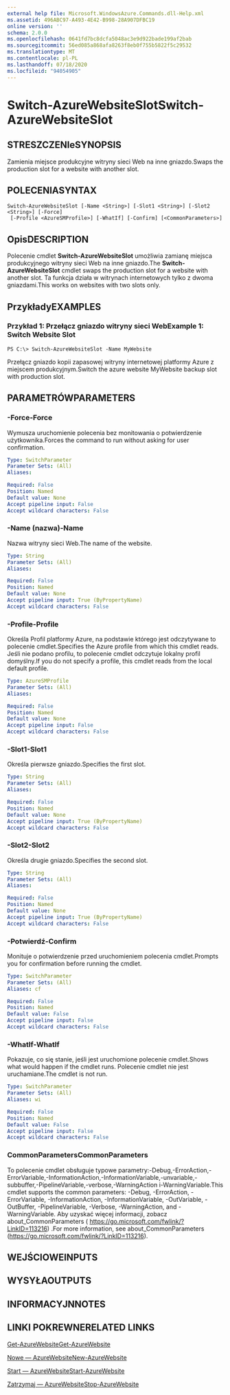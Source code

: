 ```yaml
---
external help file: Microsoft.WindowsAzure.Commands.dll-Help.xml
ms.assetid: 496ABC97-A493-4E42-B998-28A907DFBC19
online version: ''
schema: 2.0.0
ms.openlocfilehash: 0641fd7bc8dcfa5048ac3e9d922bade199af2bab
ms.sourcegitcommit: 56ed085a868afa8263f8eb0f755b5822f5c29532
ms.translationtype: MT
ms.contentlocale: pl-PL
ms.lasthandoff: 07/18/2020
ms.locfileid: "94054905"
---
```

# <span data-ttu-id="b3cbc-101">Switch-AzureWebsiteSlot</span><span class="sxs-lookup"><span data-stu-id="b3cbc-101">Switch-AzureWebsiteSlot</span></span>

## <span data-ttu-id="b3cbc-102">STRESZCZENIe</span><span class="sxs-lookup"><span data-stu-id="b3cbc-102">SYNOPSIS</span></span>
<span data-ttu-id="b3cbc-103">Zamienia miejsce produkcyjne witryny sieci Web na inne gniazdo.</span><span class="sxs-lookup"><span data-stu-id="b3cbc-103">Swaps the production slot for a website with another slot.</span></span>

## <span data-ttu-id="b3cbc-104">POLECENIA</span><span class="sxs-lookup"><span data-stu-id="b3cbc-104">SYNTAX</span></span>

```
Switch-AzureWebsiteSlot [-Name <String>] [-Slot1 <String>] [-Slot2 <String>] [-Force]
 [-Profile <AzureSMProfile>] [-WhatIf] [-Confirm] [<CommonParameters>]
```

## <span data-ttu-id="b3cbc-105">Opis</span><span class="sxs-lookup"><span data-stu-id="b3cbc-105">DESCRIPTION</span></span>
<span data-ttu-id="b3cbc-106">Polecenie cmdlet **Switch-AzureWebsiteSlot** umożliwia zamianę miejsca produkcyjnego witryny sieci Web na inne gniazdo.</span><span class="sxs-lookup"><span data-stu-id="b3cbc-106">The **Switch-AzureWebsiteSlot** cmdlet swaps the production slot for a website with another slot.</span></span>
<span data-ttu-id="b3cbc-107">Ta funkcja działa w witrynach internetowych tylko z dwoma gniazdami.</span><span class="sxs-lookup"><span data-stu-id="b3cbc-107">This works on websites with two slots only.</span></span>

## <span data-ttu-id="b3cbc-108">Przykłady</span><span class="sxs-lookup"><span data-stu-id="b3cbc-108">EXAMPLES</span></span>

### <span data-ttu-id="b3cbc-109">Przykład 1: Przełącz gniazdo witryny sieci Web</span><span class="sxs-lookup"><span data-stu-id="b3cbc-109">Example 1: Switch Website Slot</span></span>
```
PS C:\> Switch-AzureWebsiteSlot -Name MyWebsite
```

<span data-ttu-id="b3cbc-110">Przełącz gniazdo kopii zapasowej witryny internetowej platformy Azure z miejscem produkcyjnym.</span><span class="sxs-lookup"><span data-stu-id="b3cbc-110">Switch the azure website MyWebsite backup slot with production slot.</span></span>

## <span data-ttu-id="b3cbc-111">PARAMETRÓW</span><span class="sxs-lookup"><span data-stu-id="b3cbc-111">PARAMETERS</span></span>

### <span data-ttu-id="b3cbc-112">-Force</span><span class="sxs-lookup"><span data-stu-id="b3cbc-112">-Force</span></span>
<span data-ttu-id="b3cbc-113">Wymusza uruchomienie polecenia bez monitowania o potwierdzenie użytkownika.</span><span class="sxs-lookup"><span data-stu-id="b3cbc-113">Forces the command to run without asking for user confirmation.</span></span>

```yaml
Type: SwitchParameter
Parameter Sets: (All)
Aliases: 

Required: False
Position: Named
Default value: None
Accept pipeline input: False
Accept wildcard characters: False
```

### <span data-ttu-id="b3cbc-114">-Name (nazwa)</span><span class="sxs-lookup"><span data-stu-id="b3cbc-114">-Name</span></span>
<span data-ttu-id="b3cbc-115">Nazwa witryny sieci Web.</span><span class="sxs-lookup"><span data-stu-id="b3cbc-115">The name of the website.</span></span>

```yaml
Type: String
Parameter Sets: (All)
Aliases: 

Required: False
Position: Named
Default value: None
Accept pipeline input: True (ByPropertyName)
Accept wildcard characters: False
```

### <span data-ttu-id="b3cbc-116">-Profile</span><span class="sxs-lookup"><span data-stu-id="b3cbc-116">-Profile</span></span>
<span data-ttu-id="b3cbc-117">Określa Profil platformy Azure, na podstawie którego jest odczytywane to polecenie cmdlet.</span><span class="sxs-lookup"><span data-stu-id="b3cbc-117">Specifies the Azure profile from which this cmdlet reads.</span></span>
<span data-ttu-id="b3cbc-118">Jeśli nie podano profilu, to polecenie cmdlet odczytuje lokalny profil domyślny.</span><span class="sxs-lookup"><span data-stu-id="b3cbc-118">If you do not specify a profile, this cmdlet reads from the local default profile.</span></span>

```yaml
Type: AzureSMProfile
Parameter Sets: (All)
Aliases: 

Required: False
Position: Named
Default value: None
Accept pipeline input: False
Accept wildcard characters: False
```

### <span data-ttu-id="b3cbc-119">-Slot1</span><span class="sxs-lookup"><span data-stu-id="b3cbc-119">-Slot1</span></span>
<span data-ttu-id="b3cbc-120">Określa pierwsze gniazdo.</span><span class="sxs-lookup"><span data-stu-id="b3cbc-120">Specifies the first slot.</span></span>

```yaml
Type: String
Parameter Sets: (All)
Aliases: 

Required: False
Position: Named
Default value: None
Accept pipeline input: True (ByPropertyName)
Accept wildcard characters: False
```

### <span data-ttu-id="b3cbc-121">-Slot2</span><span class="sxs-lookup"><span data-stu-id="b3cbc-121">-Slot2</span></span>
<span data-ttu-id="b3cbc-122">Określa drugie gniazdo.</span><span class="sxs-lookup"><span data-stu-id="b3cbc-122">Specifies the second slot.</span></span>

```yaml
Type: String
Parameter Sets: (All)
Aliases: 

Required: False
Position: Named
Default value: None
Accept pipeline input: True (ByPropertyName)
Accept wildcard characters: False
```

### <span data-ttu-id="b3cbc-123">-Potwierdź</span><span class="sxs-lookup"><span data-stu-id="b3cbc-123">-Confirm</span></span>
<span data-ttu-id="b3cbc-124">Monituje o potwierdzenie przed uruchomieniem polecenia cmdlet.</span><span class="sxs-lookup"><span data-stu-id="b3cbc-124">Prompts you for confirmation before running the cmdlet.</span></span>

```yaml
Type: SwitchParameter
Parameter Sets: (All)
Aliases: cf

Required: False
Position: Named
Default value: False
Accept pipeline input: False
Accept wildcard characters: False
```

### <span data-ttu-id="b3cbc-125">-WhatIf</span><span class="sxs-lookup"><span data-stu-id="b3cbc-125">-WhatIf</span></span>
<span data-ttu-id="b3cbc-126">Pokazuje, co się stanie, jeśli jest uruchomione polecenie cmdlet.</span><span class="sxs-lookup"><span data-stu-id="b3cbc-126">Shows what would happen if the cmdlet runs.</span></span>
<span data-ttu-id="b3cbc-127">Polecenie cmdlet nie jest uruchamiane.</span><span class="sxs-lookup"><span data-stu-id="b3cbc-127">The cmdlet is not run.</span></span>

```yaml
Type: SwitchParameter
Parameter Sets: (All)
Aliases: wi

Required: False
Position: Named
Default value: False
Accept pipeline input: False
Accept wildcard characters: False
```

### <span data-ttu-id="b3cbc-128">CommonParameters</span><span class="sxs-lookup"><span data-stu-id="b3cbc-128">CommonParameters</span></span>
<span data-ttu-id="b3cbc-129">To polecenie cmdlet obsługuje typowe parametry:-Debug,-ErrorAction,-ErrorVariable,-InformationAction,-InformationVariable,-unvariable,-subbuffer,-PipelineVariable,-verbose,-WarningAction i-WarningVariable.</span><span class="sxs-lookup"><span data-stu-id="b3cbc-129">This cmdlet supports the common parameters: -Debug, -ErrorAction, -ErrorVariable, -InformationAction, -InformationVariable, -OutVariable, -OutBuffer, -PipelineVariable, -Verbose, -WarningAction, and -WarningVariable.</span></span> <span data-ttu-id="b3cbc-130">Aby uzyskać więcej informacji, zobacz about_CommonParameters ( https://go.microsoft.com/fwlink/?LinkID=113216) .</span><span class="sxs-lookup"><span data-stu-id="b3cbc-130">For more information, see about_CommonParameters (https://go.microsoft.com/fwlink/?LinkID=113216).</span></span>

## <span data-ttu-id="b3cbc-131">WEJŚCIOWE</span><span class="sxs-lookup"><span data-stu-id="b3cbc-131">INPUTS</span></span>

## <span data-ttu-id="b3cbc-132">WYSYŁA</span><span class="sxs-lookup"><span data-stu-id="b3cbc-132">OUTPUTS</span></span>

## <span data-ttu-id="b3cbc-133">INFORMACYJN</span><span class="sxs-lookup"><span data-stu-id="b3cbc-133">NOTES</span></span>

## <span data-ttu-id="b3cbc-134">LINKI POKREWNE</span><span class="sxs-lookup"><span data-stu-id="b3cbc-134">RELATED LINKS</span></span>

[<span data-ttu-id="b3cbc-135">Get-AzureWebsite</span><span class="sxs-lookup"><span data-stu-id="b3cbc-135">Get-AzureWebsite</span></span>](./Get-AzureWebsite.md)

[<span data-ttu-id="b3cbc-136">Nowe — AzureWebsite</span><span class="sxs-lookup"><span data-stu-id="b3cbc-136">New-AzureWebsite</span></span>](./New-AzureWebsite.md)

[<span data-ttu-id="b3cbc-137">Start — AzureWebsite</span><span class="sxs-lookup"><span data-stu-id="b3cbc-137">Start-AzureWebsite</span></span>](./Start-AzureWebsite.md)

[<span data-ttu-id="b3cbc-138">Zatrzymaj — AzureWebsite</span><span class="sxs-lookup"><span data-stu-id="b3cbc-138">Stop-AzureWebsite</span></span>](./Stop-AzureWebsite.md)


